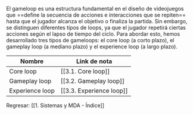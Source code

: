 
El gameloop es una estructura fundamental en el diseño de videojuegos que ==define la secuencia de acciones e interacciones que se repiten== hasta que el jugador alcanza el objetivo o finaliza la partida. Sin embargo, se distinguen diferentes tipos de loops, ya que el jugador repetirá ciertas acciones según el lapso de tiempo del ciclo. Para abordar esto, hemos desarrollado tres tipos de gameloops: el core loop (a corto plazo), el gameplay loop (a mediano plazo) y el experience loop (a largo plazo).

| Nombre          | Link de nota             |
| --------------- | ------------------------ |
| Core loop       | [[3.1. Core loop]]       |
| Gameplay loop   | [[3.2. Gameplay loop]]   |
| Experience loop | [[3.3. Experience loop]] |


Regresar: [[1. Sistemas y MDA - Índice]]